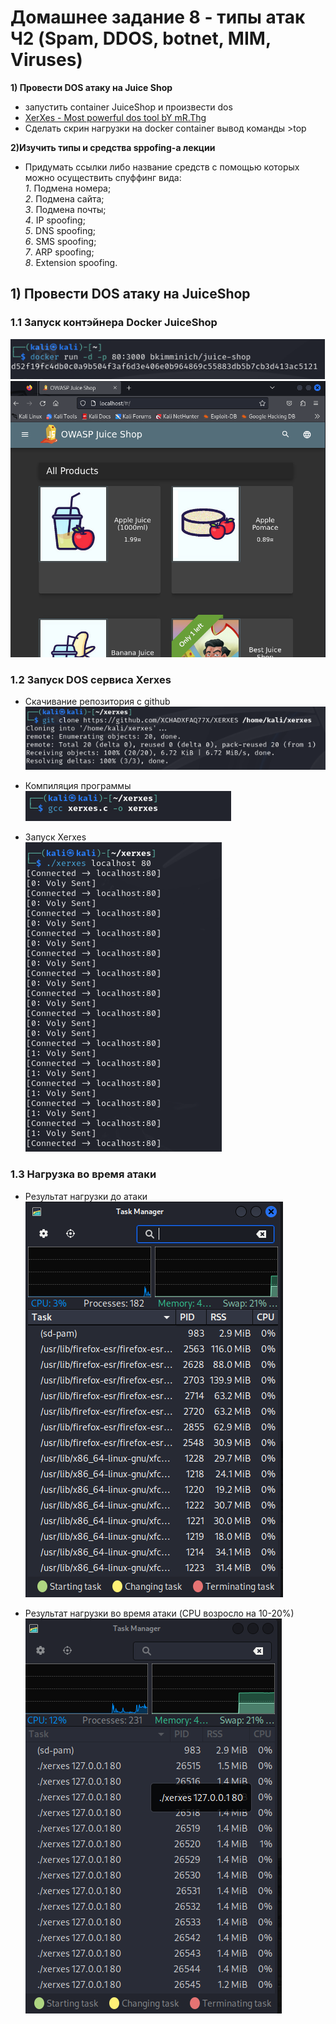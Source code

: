 # Домашнее задание 8 - типы атак Ч2 (Spam, DDOS, botnet, MIM, Viruses)

**1) Провести DOS атаку на Juice Shop**  
- запустить container JuiceShop и произвести dos
- [XerXes - Most powerful dos tool bY mR.Thg](https://github.com/XCHADXFAQ77X/XERXES)
- Сделать скрин нагрузки на docker container вывод команды  >top

**2)Изучить типы и средства sppofing-a лекции**
- Придумать ссылки либо название средств с помощью которых можно осуществить спуффинг вида:  
_1_. Подмена номера;  
_2_. Подмена сайта;  
_3_. Подмена почты;  
_4_. IP spoofing;  
_5_. DNS spoofing;  
_6_. SMS spoofing;  
_7_. ARP spoofing;  
_8_. Extension spoofing.  

## 1) Провести DOS атаку на JuiceShop  
### 1.1 Запуск контэйнера Docker JuiceShop  
![image](https://github.com/StsiapanSikorsky/Cybersecurity_TMScourse/blob/main/Task8/img/Docker_StartJuiceShop.png)  
![image](https://github.com/StsiapanSikorsky/Cybersecurity_TMScourse/blob/main/Task8/img/JuiceShop_Window.png)  

### 1.2 Запуск DOS сервиса Xerxes  
- Скачивание репозитория с github  
![image](https://github.com/StsiapanSikorsky/Cybersecurity_TMScourse/blob/main/Task8/img/Xerxes_1_coppy.png)    

- Компиляция программы  
![image](https://github.com/StsiapanSikorsky/Cybersecurity_TMScourse/blob/main/Task8/img/Xerxes_2_compil.png)   

- Запуск Xerxes  
![image](https://github.com/StsiapanSikorsky/Cybersecurity_TMScourse/blob/main/Task8/img/Xerxes_3_startAttack.png)   

### 1.3 Нагрузка во время атаки  
- Результат нагрузки до атаки  
![image](https://github.com/StsiapanSikorsky/Cybersecurity_TMScourse/blob/main/Task8/img/CPU_beforeAttack.png)    

- Результат нагрузки во время атаки (CPU возросло на 10-20%)  
![image](https://github.com/StsiapanSikorsky/Cybersecurity_TMScourse/blob/main/Task8/img/CPU_afterAttack.png)    